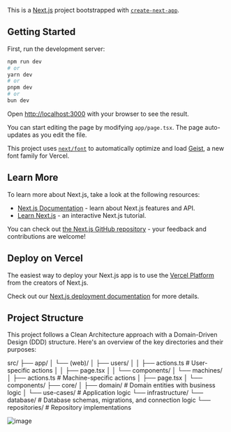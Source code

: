 This is a [Next.js](https://nextjs.org) project bootstrapped with [`create-next-app`](https://nextjs.org/docs/app/api-reference/cli/create-next-app).

## Getting Started

First, run the development server:

```bash
npm run dev
# or
yarn dev
# or
pnpm dev
# or
bun dev
```

Open [http://localhost:3000](http://localhost:3000) with your browser to see the result.

You can start editing the page by modifying `app/page.tsx`. The page auto-updates as you edit the file.

This project uses [`next/font`](https://nextjs.org/docs/app/building-your-application/optimizing/fonts) to automatically optimize and load [Geist](https://vercel.com/font), a new font family for Vercel.

## Learn More

To learn more about Next.js, take a look at the following resources:

- [Next.js Documentation](https://nextjs.org/docs) - learn about Next.js features and API.
- [Learn Next.js](https://nextjs.org/learn) - an interactive Next.js tutorial.

You can check out [the Next.js GitHub repository](https://github.com/vercel/next.js) - your feedback and contributions are welcome!

## Deploy on Vercel

The easiest way to deploy your Next.js app is to use the [Vercel Platform](https://vercel.com/new?utm_medium=default-template&filter=next.js&utm_source=create-next-app&utm_campaign=create-next-app-readme) from the creators of Next.js.

Check out our [Next.js deployment documentation](https://nextjs.org/docs/app/building-your-application/deploying) for more details.

## Project Structure

This project follows a Clean Architecture approach with a Domain-Driven Design (DDD) structure. Here's an overview of the key directories and their purposes:

src/
├── app/
│   └── (web)/
│       ├── users/
│       │   ├── actions.ts    # User-specific actions
│       │   ├── page.tsx
│       │   └── components/
│       └── machines/
│           ├── actions.ts    # Machine-specific actions
│           ├── page.tsx
│           └── components/
├── core/
│   ├── domain/				 # Domain entities with business logic
│   └── use-cases/           # Application logic
└── infrastructure/
    └── database/             # Database schemas, migrations, and connection logic
	└── repositories/         # Repository implementations

![image](image.png)
